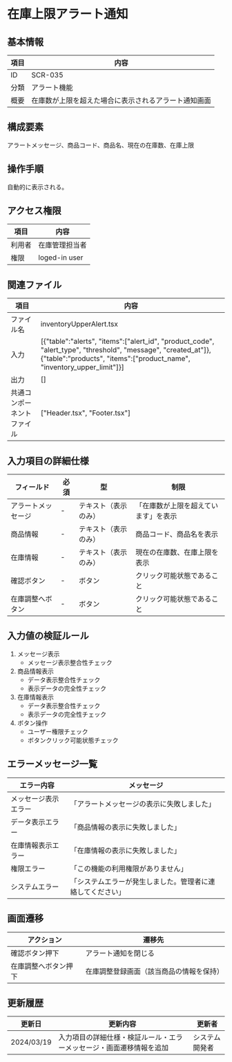# 在庫上限アラート通知

## 基本情報
| 項目 | 内容 |
|------|------|
| ID | SCR-035 |
| 分類 | アラート機能 |
| 概要 | 在庫数が上限を超えた場合に表示されるアラート通知画面 |

## 構成要素
アラートメッセージ、商品コード、商品名、現在の在庫数、在庫上限

## 操作手順
自動的に表示される。

## アクセス権限
| 項目 | 内容 |
|------|------|
| 利用者 | 在庫管理担当者 |
| 権限 | loged-in user |

## 関連ファイル
| 項目 | 内容 |
|------|------|
| ファイル名 | inventoryUpperAlert.tsx |
| 入力 | [{\"table\":\"alerts\", \"items\":[\"alert_id\", \"product_code\", \"alert_type\", \"threshold\", \"message\", \"created_at\"]}, {\"table\":\"products\", \"items\":[\"product_name\", \"inventory_upper_limit\"]}] |
| 出力 | [] |
| 共通コンポーネントファイル | [\"Header.tsx\", \"Footer.tsx\"] |

## 入力項目の詳細仕様
| フィールド | 必須 | 型 | 制限 |
|------------|------|-----|------|
| アラートメッセージ | - | テキスト（表示のみ） | 「在庫数が上限を超えています」を表示 |
| 商品情報 | - | テキスト（表示のみ） | 商品コード、商品名を表示 |
| 在庫情報 | - | テキスト（表示のみ） | 現在の在庫数、在庫上限を表示 |
| 確認ボタン | - | ボタン | クリック可能状態であること |
| 在庫調整へボタン | - | ボタン | クリック可能状態であること |

## 入力値の検証ルール
1. メッセージ表示
   - メッセージ表示整合性チェック
2. 商品情報表示
   - データ表示整合性チェック
   - 表示データの完全性チェック
3. 在庫情報表示
   - データ表示整合性チェック
   - 表示データの完全性チェック
4. ボタン操作
   - ユーザー権限チェック
   - ボタンクリック可能状態チェック

## エラーメッセージ一覧
| エラー内容 | メッセージ |
|------------|------------|
| メッセージ表示エラー | 「アラートメッセージの表示に失敗しました」 |
| データ表示エラー | 「商品情報の表示に失敗しました」 |
| 在庫情報表示エラー | 「在庫情報の表示に失敗しました」 |
| 権限エラー | 「この機能の利用権限がありません」 |
| システムエラー | 「システムエラーが発生しました。管理者に連絡してください」 |

## 画面遷移
| アクション | 遷移先 |
|------------|--------|
| 確認ボタン押下 | アラート通知を閉じる |
| 在庫調整へボタン押下 | 在庫調整登録画面（該当商品の情報を保持） |

## 更新履歴
| 更新日 | 更新内容 | 更新者 |
|--------|----------|--------|
| 2024/03/19 | 入力項目の詳細仕様・検証ルール・エラーメッセージ・画面遷移情報を追加 | システム開発者 |
